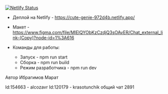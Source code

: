 [![Netlify Status](https://api.netlify.com/api/v1/badges/032176e8-cb20-4690-b103-cf8305409751/deploy-status)](https://app.netlify.com/sites/cute-genie-972d4b/deploys)

- Деплой на Netlify - https://cute-genie-972d4b.netlify.app/
- Макет - https://www.figma.com/file/MlElQYObKzCzdjQ3sOAvER/Chat_external_link-(Copy)?node-id=1%3A616

- Команды для работы:
  - Запуск - npm run start
  - Сборка - npm run build
  - Режим разработчика - npm run dev

Автор Ибрагимов Марат

Id:154663 - alcozavr
Id:120179 - krasotunchik
общий чат 2891
